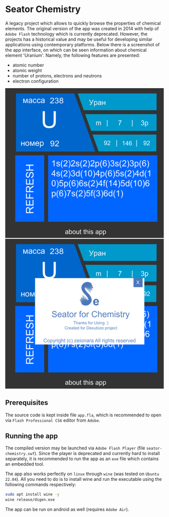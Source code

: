 # Seator Chemistry

A legacy project which allows to quickly browse the properties of chemical elements. The original version of the app was created in 2014 with help of `Adobe Flash` technology which is currently deprecated. However, the projects has a historical value and may be useful for developing similar applications using contemporary platforms. Below there is a screenshot of the app interface, on which can be seen information about chemical element 'Uranium'. Namely, the following features are presented:
- atomic number
- atomic weight
- number of protons, electrons and neutrons
- electron configuration

![screenshot](images/screenshot.png)
![screenshot with information about the app](images/screenshot-with-info.png)

## Prerequisites

The source code is kept inside file `app.fla`, which is recommended to open via `Flash Professional CS6` editor from `Adobe`.

## Running the app

The compiled version may be launched via `Adobe Flash Player` (file `seator-chemistry.swf`). Since the player is deprecated and currently hard to install separately, it is recommended to run the app as an `exe` file which contains an embedded tool.  

The app also works perfectly on `linux` through `wine` (was tested on `Ubuntu 22.04`). All you need to do is to install wine and run the executable using the following commands respectively:

```sh
sudo apt install wine -y 
wine release/dsgen.exe
```

The app can be run on android as well (requires `Adobe Air`).
